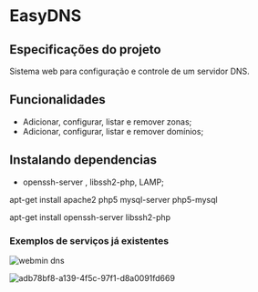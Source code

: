 # EasyDNS

## Especificações do projeto

Sistema web para configuração e controle de um servidor DNS.

## Funcionalidades

* Adicionar, configurar, listar e remover zonas;
* Adicionar, configurar, listar e remover domínios;

## Instalando dependencias

* openssh-server , libssh2-php, LAMP;

apt-get install apache2  php5  mysql-server php5-mysql

apt-get install openssh-server libssh2-php


### Exemplos de serviços já existentes

![webmin dns](https://cloud.githubusercontent.com/assets/20363378/17383594/28f15b1e-59ad-11e6-9584-0c1d1459429e.png)

![adb78bf8-a139-4f5c-97f1-d8a0091fd669](https://cloud.githubusercontent.com/assets/20363378/17383610/3c08d8bc-59ad-11e6-9610-9c384902a9c9.png)

